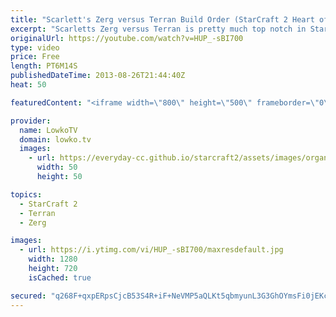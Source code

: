 ```yaml
---
title: "Scarlett's Zerg versus Terran Build Order (StarCraft 2 Heart of the Swarm)"
excerpt: "Scarletts Zerg versus Terran is pretty much top notch in StarCraft 2: Heart of the Swarm. This is the build order that she used in the WCS Finals that were happening last weekend.  Please keep in mind that she makes slight differences every now and then. For example sometimes she gets Zergling speed"
originalUrl: https://youtube.com/watch?v=HUP_-sBI700
type: video
price: Free
length: PT6M14S
publishedDateTime: 2013-08-26T21:44:40Z
heat: 50

featuredContent: "<iframe width=\"800\" height=\"500\" frameborder=\"0\" src=\"https://www.youtube.com/embed/HUP_-sBI700\" allow=\"accelerometer; autoplay; encrypted-media; gyroscope; picture-in-picture\" allowfullscreen></iframe>"

provider:
  name: LowkoTV
  domain: lowko.tv
  images:
    - url: https://everyday-cc.github.io/starcraft2/assets/images/organizations/lowko.tv-50x50.jpg
      width: 50
      height: 50

topics:
  - StarCraft 2
  - Terran
  - Zerg

images:
  - url: https://i.ytimg.com/vi/HUP_-sBI700/maxresdefault.jpg
    width: 1280
    height: 720
    isCached: true

secured: "q268F+qxpERpsCjcB53S4R+iF+NeVMP5aQLKt5qbmyunL3G3GhOYmsFi0jEKcLTq2fSrijrlXvPO9Qbfnd8SVnA8acQANnByZUwjhtQHY4BP/AhKCtuQVLkOY7ZMqWBr3xVuzGhE/QqHG0tvOzm6PnTw1BOX1Olwc7L4CVuNBljBSrWjwLwNG/WqLSPnBlAGg4AGKHR/UhXfdx/jNhOTIidwkVCyDz0d2xvviM7c+IRAtXuT6ZS5kIVBvfsxKFgY70nG2bALHFr9weAICQQqpEsqgL4WDxk2GrYJh/6orTCSQhjFKBUr8or5jjndKlqa4zL0uUCkeVDs9/22bNPmBDwyWexii7qvJlnv76kwV6raUMSFAVdyCgDUHQCqeYZxvfq5W/I/AwJQflupt3a22ipihsB2fSTt9FtUwYC/4uQ=;7vWCuBEq1RVnOtj79dZ5yw=="
---
```


